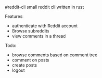 #reddit-cli
small reddit cli written in rust

Features:
- authenticate with Reddit account
- Browse subreddits
- view comments in a thread

Todo:
- browse comments based on comment tree
- comment on posts
- create posts
- logout 
